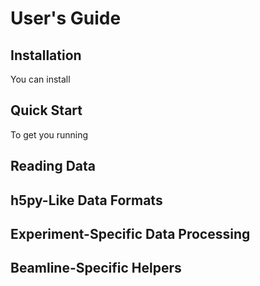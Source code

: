 User's Guide
============

Installation
------------

You can install 

Quick Start
-----------

To get you running 

Reading Data
------------

h5py-Like Data Formats
----------------------

Experiment-Specific Data Processing
-----------------------------------


Beamline-Specific Helpers
-------------------------




